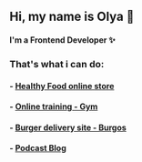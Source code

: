 ## Hi, my name is Olya 👋
#### I'm a Frontend Developer ✨

### That's what i can do:
#### - [ Healthy Food online store ](https://olyamosienko.github.io/Module02-Shop/dist)
#### - [ Online training - Gym](https://olyamosienko.github.io/Module01-Diplom-Gym/index.html)
#### - [ Burger delivery site - Burgos](https://olyamosienko.github.io/Module01-Burger/index)
#### - [ Podcast Blog ](https://olyamos-podcast.ru)
<!--
**OlyaMosienko/OlyaMosienko** is a ✨ _special_ ✨ repository because its `README.md` (this file) appears on your GitHub profile.

Here are some ideas to get you started:

- 🔭 I’m currently working on ...
- 🌱 I’m currently learning ...
- 👯 I’m looking to collaborate on ...
- 🤔 I’m looking for help with ...
- 💬 Ask me about ...
- 📫 How to reach me: ...
- 😄 Pronouns: ...
- ⚡ Fun fact: ...
-->
